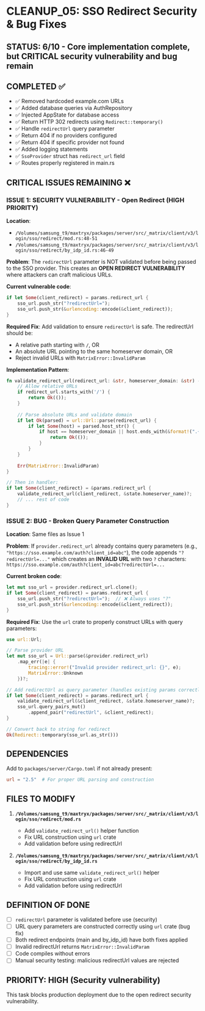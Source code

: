 # CLEANUP_05: SSO Redirect Security & Bug Fixes

## STATUS: 6/10 - Core implementation complete, but CRITICAL security vulnerability and bug remain

## COMPLETED ✅

- ✅ Removed hardcoded example.com URLs
- ✅ Added database queries via AuthRepository
- ✅ Injected AppState for database access  
- ✅ Return HTTP 302 redirects using `Redirect::temporary()`
- ✅ Handle `redirectUrl` query parameter
- ✅ Return 404 if no providers configured
- ✅ Return 404 if specific provider not found
- ✅ Added logging statements
- ✅ `SsoProvider` struct has `redirect_url` field
- ✅ Routes properly registered in main.rs

## CRITICAL ISSUES REMAINING ❌

### ISSUE 1: SECURITY VULNERABILITY - Open Redirect (HIGH PRIORITY)

**Location**: 
- `/Volumes/samsung_t9/maxtryx/packages/server/src/_matrix/client/v3/login/sso/redirect/mod.rs:48-51`
- `/Volumes/samsung_t9/maxtryx/packages/server/src/_matrix/client/v3/login/sso/redirect/by_idp_id.rs:46-49`

**Problem**: 
The `redirectUrl` parameter is NOT validated before being passed to the SSO provider. This creates an **OPEN REDIRECT VULNERABILITY** where attackers can craft malicious URLs.

**Current vulnerable code**:
```rust
if let Some(client_redirect) = params.redirect_url {
    sso_url.push_str("?redirectUrl=");
    sso_url.push_str(&urlencoding::encode(&client_redirect));
}
```

**Required Fix**:
Add validation to ensure `redirectUrl` is safe. The redirectUrl should be:
- A relative path starting with `/`, OR
- An absolute URL pointing to the same homeserver domain, OR  
- Reject invalid URLs with `MatrixError::InvalidParam`

**Implementation Pattern**:
```rust
fn validate_redirect_url(redirect_url: &str, homeserver_domain: &str) -> Result<(), MatrixError> {
    // Allow relative URLs
    if redirect_url.starts_with('/') {
        return Ok(());
    }
    
    // Parse absolute URLs and validate domain
    if let Ok(parsed) = url::Url::parse(redirect_url) {
        if let Some(host) = parsed.host_str() {
            if host == homeserver_domain || host.ends_with(&format!(".{}", homeserver_domain)) {
                return Ok(());
            }
        }
    }
    
    Err(MatrixError::InvalidParam)
}

// Then in handler:
if let Some(client_redirect) = &params.redirect_url {
    validate_redirect_url(client_redirect, &state.homeserver_name)?;
    // ... rest of code
}
```

### ISSUE 2: BUG - Broken Query Parameter Construction

**Location**: Same files as Issue 1

**Problem**:
If `provider.redirect_url` already contains query parameters (e.g., `"https://sso.example.com/auth?client_id=abc"`), the code appends `"?redirectUrl=..."` which creates an **INVALID URL** with two `?` characters: `https://sso.example.com/auth?client_id=abc?redirectUrl=...`

**Current broken code**:
```rust
let mut sso_url = provider.redirect_url.clone();
if let Some(client_redirect) = params.redirect_url {
    sso_url.push_str("?redirectUrl=");  // ❌ Always uses "?"
    sso_url.push_str(&urlencoding::encode(&client_redirect));
}
```

**Required Fix**:
Use the `url` crate to properly construct URLs with query parameters:

```rust
use url::Url;

// Parse provider URL
let mut sso_url = Url::parse(&provider.redirect_url)
    .map_err(|e| {
        tracing::error!("Invalid provider redirect_url: {}", e);
        MatrixError::Unknown
    })?;

// Add redirectUrl as query parameter (handles existing params correctly)
if let Some(client_redirect) = params.redirect_url {
    validate_redirect_url(&client_redirect, &state.homeserver_name)?;
    sso_url.query_pairs_mut()
        .append_pair("redirectUrl", &client_redirect);
}

// Convert back to string for redirect
Ok(Redirect::temporary(sso_url.as_str()))
```

## DEPENDENCIES

Add to `packages/server/Cargo.toml` if not already present:
```toml
url = "2.5"  # For proper URL parsing and construction
```

## FILES TO MODIFY

1. **`/Volumes/samsung_t9/maxtryx/packages/server/src/_matrix/client/v3/login/sso/redirect/mod.rs`**
   - Add `validate_redirect_url()` helper function
   - Fix URL construction using `url` crate
   - Add validation before using redirectUrl

2. **`/Volumes/samsung_t9/maxtryx/packages/server/src/_matrix/client/v3/login/sso/redirect/by_idp_id.rs`**  
   - Import and use same `validate_redirect_url()` helper
   - Fix URL construction using `url` crate
   - Add validation before using redirectUrl

## DEFINITION OF DONE

- [ ] `redirectUrl` parameter is validated before use (security)
- [ ] URL query parameters are constructed correctly using `url` crate (bug fix)
- [ ] Both redirect endpoints (main and by_idp_id) have both fixes applied
- [ ] Invalid redirectUrl returns `MatrixError::InvalidParam` 
- [ ] Code compiles without errors
- [ ] Manual security testing: malicious redirectUrl values are rejected

## PRIORITY: HIGH (Security vulnerability)

This task blocks production deployment due to the open redirect security vulnerability.
